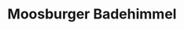 ---
title: "Moosburger Badehimmel"
url: /moosburg-a-d-isar/moosburger-badehimmel/
shop: Andenken
---